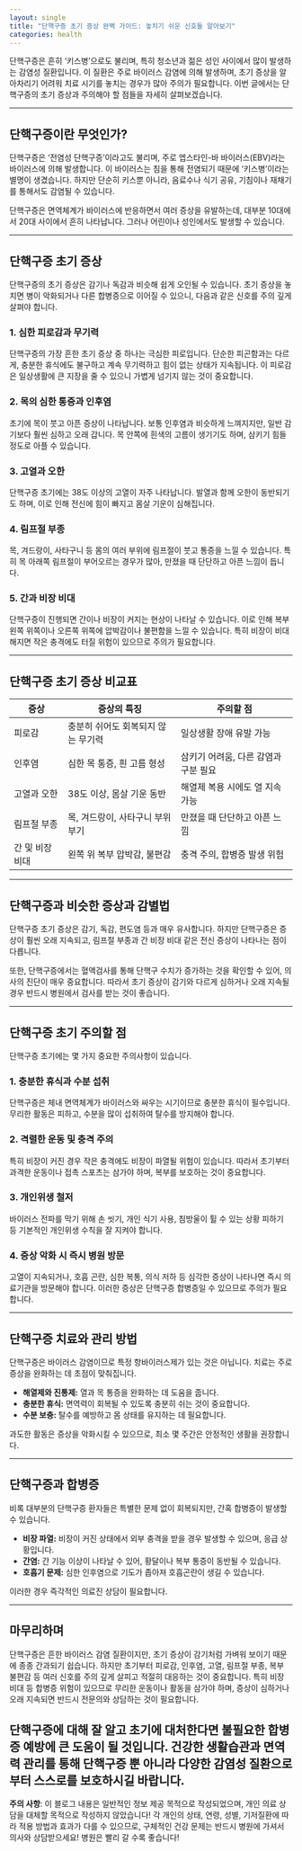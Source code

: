 ```yaml
---
layout: single
title: "단핵구증 초기 증상 완벽 가이드: 놓치기 쉬운 신호들 알아보기"
categories: health
---
```

단핵구증은 흔히 ‘키스병’으로도 불리며, 특히 청소년과 젊은 성인 사이에서 많이 발생하는 감염성 질환입니다. 이 질환은 주로 바이러스 감염에 의해 발생하며, 초기 증상을 알아차리기 어려워 치료 시기를 놓치는 경우가 많아 주의가 필요합니다. 이번 글에서는 단핵구증의 초기 증상과 주의해야 할 점들을 자세히 살펴보겠습니다.

---

## 단핵구증이란 무엇인가?

단핵구증은 ‘전염성 단핵구증’이라고도 불리며, 주로 엡스타인-바 바이러스(EBV)라는 바이러스에 의해 발생합니다. 이 바이러스는 침을 통해 전염되기 때문에 ‘키스병’이라는 별명이 생겼습니다. 하지만 단순히 키스뿐 아니라, 음료수나 식기 공유, 기침이나 재채기를 통해서도 감염될 수 있습니다.

단핵구증은 면역체계가 바이러스에 반응하면서 여러 증상을 유발하는데, 대부분 10대에서 20대 사이에서 흔히 나타납니다. 그러나 어린이나 성인에서도 발생할 수 있습니다.

---

## 단핵구증 초기 증상

단핵구증의 초기 증상은 감기나 독감과 비슷해 쉽게 오인될 수 있습니다. 초기 증상을 놓치면 병이 악화되거나 다른 합병증으로 이어질 수 있으니, 다음과 같은 신호를 주의 깊게 살펴야 합니다.

### 1. 심한 피로감과 무기력

단핵구증의 가장 흔한 초기 증상 중 하나는 극심한 피로입니다. 단순한 피곤함과는 다르게, 충분한 휴식에도 불구하고 계속 무기력하고 힘이 없는 상태가 지속됩니다. 이 피로감은 일상생활에 큰 지장을 줄 수 있으니 가볍게 넘기지 않는 것이 중요합니다.

### 2. 목의 심한 통증과 인후염

초기에 목이 붓고 아픈 증상이 나타납니다. 보통 인후염과 비슷하게 느껴지지만, 일반 감기보다 훨씬 심하고 오래 갑니다. 목 안쪽에 흰색의 고름이 생기기도 하며, 삼키기 힘들 정도로 아플 수 있습니다.

### 3. 고열과 오한

단핵구증 초기에는 38도 이상의 고열이 자주 나타납니다. 발열과 함께 오한이 동반되기도 하며, 이로 인해 전신에 힘이 빠지고 몸살 기운이 심해집니다.

### 4. 림프절 부종

목, 겨드랑이, 사타구니 등 몸의 여러 부위에 림프절이 붓고 통증을 느낄 수 있습니다. 특히 목 아래쪽 림프절이 부어오르는 경우가 많아, 만졌을 때 단단하고 아픈 느낌이 듭니다.

### 5. 간과 비장 비대

단핵구증이 진행되면 간이나 비장이 커지는 현상이 나타날 수 있습니다. 이로 인해 복부 왼쪽 위쪽이나 오른쪽 위쪽에 압박감이나 불편함을 느낄 수 있습니다. 특히 비장이 비대해지면 작은 충격에도 터질 위험이 있으므로 주의가 필요합니다.

---

## 단핵구증 초기 증상 비교표

| 증상             | 증상의 특징                         | 주의할 점                      |
|------------------|----------------------------------|---------------------------|
| 피로감           | 충분히 쉬어도 회복되지 않는 무기력   | 일상생활 장애 유발 가능           |
| 인후염           | 심한 목 통증, 흰 고름 형성          | 삼키기 어려움, 다른 감염과 구분 필요 |
| 고열과 오한      | 38도 이상, 몸살 기운 동반            | 해열제 복용 시에도 열 지속 가능    |
| 림프절 부종       | 목, 겨드랑이, 사타구니 부위 부기       | 만졌을 때 단단하고 아픈 느낌        |
| 간 및 비장 비대    | 왼쪽 위 복부 압박감, 불편감          | 충격 주의, 합병증 발생 위험         |

---

## 단핵구증과 비슷한 증상과 감별법

단핵구증 초기 증상은 감기, 독감, 편도염 등과 매우 유사합니다. 하지만 단핵구증은 증상이 훨씬 오래 지속되고, 림프절 부종과 간 비장 비대 같은 전신 증상이 나타나는 점이 다릅니다.

또한, 단핵구증에서는 혈액검사를 통해 단핵구 수치가 증가하는 것을 확인할 수 있어, 의사의 진단이 매우 중요합니다. 따라서 초기 증상이 감기와 다르게 심하거나 오래 지속될 경우 반드시 병원에서 검사를 받는 것이 좋습니다.

---

## 단핵구증 초기 주의할 점

단핵구증 초기에는 몇 가지 중요한 주의사항이 있습니다.

### 1. 충분한 휴식과 수분 섭취

단핵구증은 체내 면역체계가 바이러스와 싸우는 시기이므로 충분한 휴식이 필수입니다. 무리한 활동은 피하고, 수분을 많이 섭취하여 탈수를 방지해야 합니다.

### 2. 격렬한 운동 및 충격 주의

특히 비장이 커진 경우 작은 충격에도 비장이 파열될 위험이 있습니다. 따라서 초기부터 과격한 운동이나 접촉 스포츠는 삼가야 하며, 복부를 보호하는 것이 중요합니다.

### 3. 개인위생 철저

바이러스 전파를 막기 위해 손 씻기, 개인 식기 사용, 침방울이 튈 수 있는 상황 피하기 등 기본적인 개인위생 수칙을 잘 지켜야 합니다.

### 4. 증상 악화 시 즉시 병원 방문

고열이 지속되거나, 호흡 곤란, 심한 복통, 의식 저하 등 심각한 증상이 나타나면 즉시 의료기관을 방문해야 합니다. 이러한 증상은 단핵구증 합병증일 수 있으므로 주의가 필요합니다.

---

## 단핵구증 치료와 관리 방법

단핵구증은 바이러스 감염이므로 특정 항바이러스제가 있는 것은 아닙니다. 치료는 주로 증상을 완화하는 데 초점이 맞춰집니다.

- **해열제와 진통제:** 열과 목 통증을 완화하는 데 도움을 줍니다.
- **충분한 휴식:** 면역력이 회복될 수 있도록 충분히 쉬는 것이 중요합니다.
- **수분 보충:** 탈수를 예방하고 몸 상태를 유지하는 데 필요합니다.

과도한 활동은 증상을 악화시킬 수 있으므로, 최소 몇 주간은 안정적인 생활을 권장합니다.

---

## 단핵구증과 합병증

비록 대부분의 단핵구증 환자들은 특별한 문제 없이 회복되지만, 간혹 합병증이 발생할 수 있습니다.

- **비장 파열:** 비장이 커진 상태에서 외부 충격을 받을 경우 발생할 수 있으며, 응급 상황입니다.
- **간염:** 간 기능 이상이 나타날 수 있어, 황달이나 복부 통증이 동반될 수 있습니다.
- **호흡기 문제:** 심한 인후염으로 기도가 좁아져 호흡곤란이 생길 수 있습니다.

이러한 경우 즉각적인 의료진 상담이 필요합니다.

---

## 마무리하며

단핵구증은 흔한 바이러스 감염 질환이지만, 초기 증상이 감기처럼 가벼워 보이기 때문에 종종 간과되기 쉽습니다. 하지만 초기부터 피로감, 인후염, 고열, 림프절 부종, 복부 불편감 등 여러 신호를 주의 깊게 살피고 적절히 대응하는 것이 중요합니다. 특히 비장 비대 등 합병증 위험이 있으므로 무리한 운동이나 활동을 삼가야 하며, 증상이 심하거나 오래 지속되면 반드시 전문의와 상담하는 것이 필요합니다.

단핵구증에 대해 잘 알고 초기에 대처한다면 불필요한 합병증 예방에 큰 도움이 될 것입니다. 건강한 생활습관과 면역력 관리를 통해 단핵구증 뿐 아니라 다양한 감염성 질환으로부터 스스로를 보호하시길 바랍니다.
---

**주의 사항**: 이 블로그 내용은 일반적인 정보 제공 목적으로 작성되었으며, 개인 의료 상담을 대체할 목적으로 작성하지 않았습니다! 각 개인의 상태, 연령, 성별, 기저질환에 따라 적용 방법과 효과가 다를 수 있으므로, 구체적인 건강 문제는 반드시 병원에 가셔서 의사와 상담받으세요! 병원은 빨리 갈 수록 좋습니다!
